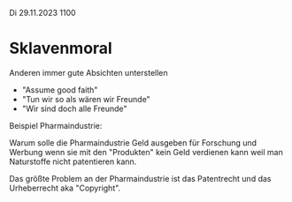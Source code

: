 Di 29.11.2023 1100

# Sklavenmoral

Anderen immer gute Absichten unterstellen

- "Assume good faith"
- "Tun wir so als wären wir Freunde"
- "Wir sind doch alle Freunde"

Beispiel Pharmaindustrie:

Warum solle die Pharmaindustrie
Geld ausgeben für
Forschung und Werbung
wenn sie mit den "Produkten"
kein Geld verdienen kann
weil man Naturstoffe
nicht patentieren kann.

Das größte Problem
an der Pharmaindustrie
ist das Patentrecht
und das Urheberrecht aka "Copyright".
